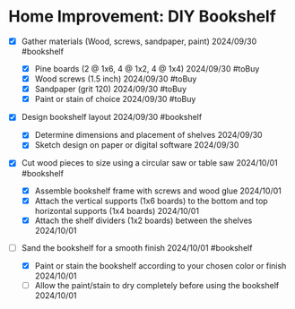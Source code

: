 # Home Improvement: DIY Bookshelf

- [x] Gather materials (Wood, screws, sandpaper, paint) 2024/09/30 #bookshelf

  - [x] Pine boards (2 @ 1x6, 4 @ 1x2, 4 @ 1x4) 2024/09/30 #toBuy
  - [x] Wood screws (1.5 inch) 2024/09/30 #toBuy
  - [x] Sandpaper (grit 120) 2024/09/30 #toBuy
  - [x] Paint or stain of choice 2024/09/30 #toBuy

- [x] Design bookshelf layout 2024/09/30 #bookshelf

  - [x] Determine dimensions and placement of shelves 2024/09/30
  - [x] Sketch design on paper or digital software 2024/09/30

- [x] Cut wood pieces to size using a circular saw or table saw 2024/10/01 #bookshelf

  - [x] Assemble bookshelf frame with screws and wood glue 2024/10/01
  - [x] Attach the vertical supports (1x6 boards) to the bottom and top horizontal supports (1x4 boards) 2024/10/01
  - [x] Attach the shelf dividers (1x2 boards) between the shelves 2024/10/01

- [ ] Sand the bookshelf for a smooth finish 2024/10/01 #bookshelf
  - [x] Paint or stain the bookshelf according to your chosen color or finish 2024/10/01
  - [ ] Allow the paint/stain to dry completely before using the bookshelf 2024/10/01
